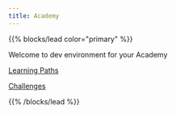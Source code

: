 ```yaml
---
title: Academy
---
```


<!-- this page is only used in local dev setup , this wont be used or rendered in production -->

{{% blocks/lead color="primary" %}}

Welcome to dev environment for your Academy

[Learning Paths](/academy/learning-paths/)

[Challenges](/academy/challenges/)

{{% /blocks/lead %}}
